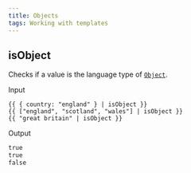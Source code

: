 ```yaml
---
title: Objects
tags: Working with templates
---
```


## isObject

Checks if a value is the language type of [`Object`](https://developer.mozilla.org/en-US/docs/Web/JavaScript/Reference/Global_Objects/Object).

Input

```njk
{{ { country: "england" } | isObject }}
{{ ["england", "scotland", "wales"] | isObject }}
{{ "great britain" | isObject }}
```

Output

```html
true
true
false
```
